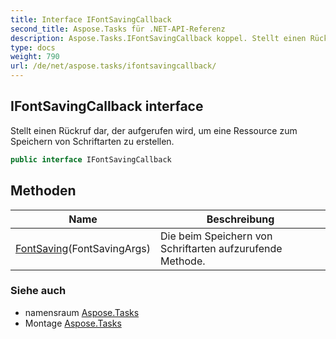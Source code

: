 ```yaml
---
title: Interface IFontSavingCallback
second_title: Aspose.Tasks für .NET-API-Referenz
description: Aspose.Tasks.IFontSavingCallback koppel. Stellt einen Rückruf dar der aufgerufen wird um eine Ressource zum Speichern von Schriftarten zu erstellen.
type: docs
weight: 790
url: /de/net/aspose.tasks/ifontsavingcallback/
---
```

## IFontSavingCallback interface

Stellt einen Rückruf dar, der aufgerufen wird, um eine Ressource zum Speichern von Schriftarten zu erstellen.

```csharp
public interface IFontSavingCallback
```

## Methoden

| Name | Beschreibung |
| --- | --- |
| [FontSaving](../../aspose.tasks/ifontsavingcallback/fontsaving/)(FontSavingArgs) | Die beim Speichern von Schriftarten aufzurufende Methode. |

### Siehe auch

* namensraum [Aspose.Tasks](../../aspose.tasks/)
* Montage [Aspose.Tasks](../../)


